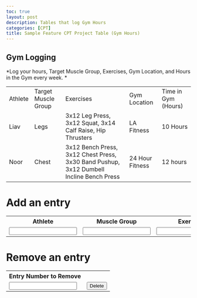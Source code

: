 ```yaml
---
toc: true
layout: post
description: Tables that log Gym Hours
categories: [CPT]
title: Sample Feature CPT Project Table (Gym Hours)
---
```


## Gym Logging
*Log your hours, Target Muscle Group, Exercises, Gym Location, and Hours in the Gym every week. *

<table id="gymTable">
    <tr>
        <td>Athlete</td>
        <td>Target Muscle Group</td>
        <td>Exercises</td>
        <td>Gym Location</td>
        <td>Time in Gym (Hours)</td>
    </tr>
    <tr>
        <td>Liav</td>
        <td>Legs</td>
        <td>3x12 Leg Press, 3x12 Squat, 3x14 Calf Raise, Hip Thrusters</td>
        <td>LA Fitness</td>
        <td>10 Hours</td>
    </tr>
    <tr>
        <td>Noor</td>
        <td>Chest</td>
        <td>3x12 Bench Press, 3x12 Chest Press, 3x30 Band Pushup, 3x12 Dumbell Incline Bench Press</td>
        <td>24 Hour Fitness</td>
        <td>12 hours</td>
    </tr>
</table>


# Add an entry
<table>
    <tr>
        <th><label for="athlete">Athlete</label></th>
        <th><label for="muscle">Muscle Group</label></th>
        <th><label for="exercise">Exercise</label></th>
        <th><label for="location">Gym Location</label></th>
        <th><label for="hours">Hours in the Gym</label></th>
    </tr>
    <tr>
        <td><input type="text" name="athlete" id="athlete" required></td>
        <td><input type="text" name="muscle" id="muscle" required></td>
        <td><input type="text" name="exercise" id="exercise" required></td>
        <td><input type="text" name="location" id="location" required></td>
        <td><input type="text" name="hours" id="hours" required></td>
        <td ><button onclick="create_Entry()">Add</button></td>
    </tr>
</table>

# Remove an entry
<table>
    <tr>
        <th><label for="num">Entry Number to Remove</label></th>
    </tr>
    <tr>
        <td><input type="number" name="num" id="num" required></td>
        <td ><button onclick="delete_Entry()">Delete</button></td>
    </tr>
</table>

<script>
function create_Entry() {
  var table = document.getElementById("gymTable");
  var row = table.insertRow(1);
  var cell1 = row.insertCell(0);
  var cell2 = row.insertCell(1);
  var cell3 = row.insertCell(2);
  var cell4 = row.insertCell(3);
  var cell5 = row.insertCell(4);
  cell1.innerHTML = document.getElementById("athlete").value;
  cell2.innerHTML = document.getElementById("muscle").value;
  cell3.innerHTML = document.getElementById("exercise").value;
  cell4.innerHTML = document.getElementById("location").value;
  cell5.innerHTML = document.getElementById("hours").value;
}

function delete_Entry() {
    var table = document.getElementById("gymTable");
    document.getElementsByTagName("tr")[document.getElementById("num").value].remove();
}

</script>